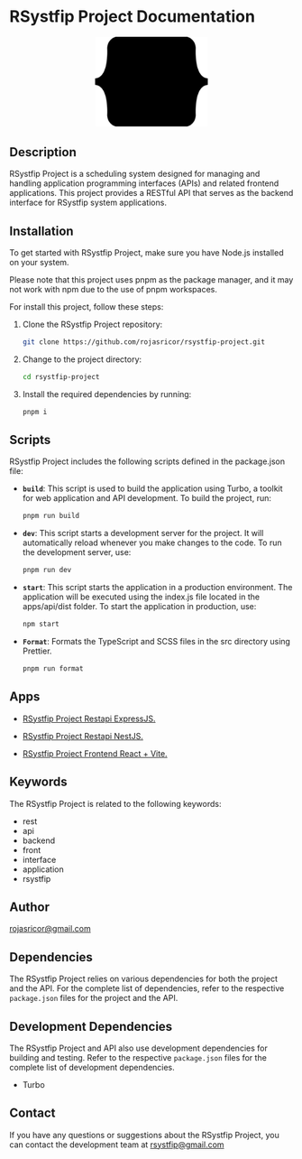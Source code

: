 # RSystfip Project Documentation

<p align="center">
  <img src="./apps\frontend\src\assets\rsystfip.svg" width="200" alt="RSystfip Logo" />
</p>

## Description

RSystfip Project is a scheduling system designed for managing and handling application programming interfaces (APIs) and related frontend applications. This project provides a RESTful API that serves as the backend interface for RSystfip system applications.

## Installation

To get started with RSystfip Project, make sure you have Node.js installed on your system.

Please note that this project uses pnpm as the package manager, and it may not work with npm due to the use of pnpm workspaces.

For install this project, follow these steps:

1. Clone the RSystfip Project repository:

   ```bash
   git clone https://github.com/rojasricor/rsystfip-project.git
   ```

2. Change to the project directory:

   ```bash
   cd rsystfip-project
   ```

3. Install the required dependencies by running:

   ```bash
   pnpm i
   ```

## Scripts

RSystfip Project includes the following scripts defined in the package.json file:

- **`build`**: This script is used to build the application using Turbo, a toolkit for web application and API development. To build the project, run:

  ```bash
  pnpm run build
  ```

- **`dev`**: This script starts a development server for the project. It will automatically reload whenever you make changes to the code. To run the development server, use:

  ```bash
  pnpm run dev
  ```

- **`start`**: This script starts the application in a production environment. The application will be executed using the index.js file located in the apps/api/dist folder. To start the application in production, use:

  ```bash
  npm start
  ```

- **`Format`**: Formats the TypeScript and SCSS files in the src directory using Prettier.

  ```bash
  pnpm run format
  ```

## Apps

- [RSystfip Project Restapi ExpressJS.](apps/api/README.md)

- [RSystfip Project Restapi NestJS.](apps/restapi/README.md)

- [RSystfip Project Frontend React + Vite.](apps/frontend/README.md)

## Keywords

The RSystfip Project is related to the following keywords:

- rest
- api
- backend
- front
- interface
- application
- rsystfip

## Author

rojasricor@gmail.com

## Dependencies

The RSystfip Project relies on various dependencies for both the project and the API. For the complete list of dependencies, refer to the respective `package.json` files for the project and the API.

## Development Dependencies

The RSystfip Project and API also use development dependencies for building and testing. Refer to the respective `package.json` files for the complete list of development dependencies.

- Turbo

## Contact

If you have any questions or suggestions about the RSystfip Project, you can contact the development team at rsystfip@gmail.com
